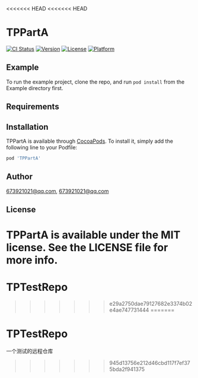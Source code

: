 <<<<<<< HEAD
<<<<<<< HEAD
# TPPartA

[![CI Status](https://img.shields.io/travis/673921021@qq.com/TPPartA.svg?style=flat)](https://travis-ci.org/673921021@qq.com/TPPartA)
[![Version](https://img.shields.io/cocoapods/v/TPPartA.svg?style=flat)](https://cocoapods.org/pods/TPPartA)
[![License](https://img.shields.io/cocoapods/l/TPPartA.svg?style=flat)](https://cocoapods.org/pods/TPPartA)
[![Platform](https://img.shields.io/cocoapods/p/TPPartA.svg?style=flat)](https://cocoapods.org/pods/TPPartA)

## Example

To run the example project, clone the repo, and run `pod install` from the Example directory first.

## Requirements

## Installation

TPPartA is available through [CocoaPods](https://cocoapods.org). To install
it, simply add the following line to your Podfile:

```ruby
pod 'TPPartA'
```

## Author

673921021@qq.com, 673921021@qq.com

## License

TPPartA is available under the MIT license. See the LICENSE file for more info.
=======
# TPTestRepo
>>>>>>> e29a2750dae79127682e3374b02e4ae747731444
=======
# TPTestRepo
一个测试的远程仓库
>>>>>>> 945d13756e212d46cbd117f7ef375bda2f941375
